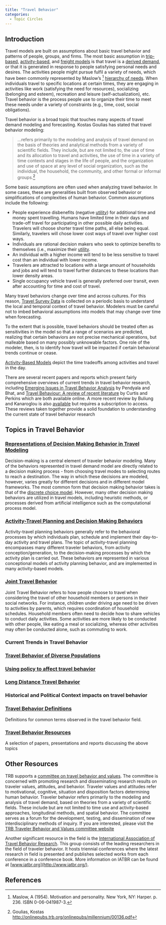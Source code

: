 ```yaml
---
title: "Travel Behavior"
categories:
  - Topic Circles
---
```


<PagesInCategory category="Travel Behavior" />

## Introduction

Travel models are built on assumptions about basic travel behavior and patterns of people, groups, and firms. The most basic assumption in [trip-based](https://tfresource.org/topics/Trip_based_models.html), [activity-based](https://tfresource.org/topics/Activity_based_models.html), and [freight models](https://tfresource.org/topics/Freight_modeling.html) is that travel is a [derived demand](http://en.wikipedia.org/wiki/Derived_demand), or that it is generated in response to people satisfying personal needs and desires. The activities people might pursue fulfil a variety of needs, which have been commonly represented by Maslow’s [^1] [hierarchy of needs](http://en.wikipedia.org/wiki/Hierarchy_of_needs). When individuals travel to specific locations at certain times, they are engaging in activities like work (satisfying the need for resources), socializing (belonging and esteem), recreation and leisure (self-actualization), etc. Travel behavior is the process people use to organize their time to meet these needs under a variety of constraints (e.g., time, cost, social obligations).

Travel behavior is a broad topic that touches many aspects of travel demand modeling and forecasting. Kostas Goulias has stated that travel behavior modeling:

> ...refers primarily to the modeling and analysis of travel demand on the basis of theories and
> analytical methods from a variety of scientific fields. They include, but are not limited to, the
> use of time and its allocation to travel and activities, the use of time in a variety of time
> contexts and stages in the life of people, and the organization and use of space at any level
> of social organization, such as the individual, the household, the community, and other
> formal or informal groups.[^2]

Some basic assumptions are often used when analyzing travel behavior. In some cases, these are generalities built from observed behavior or simplifications of complexities of human behavior. Common assumptions include the following:

-   People experience disbenefits (negative [utility](https://tfresource.org/topics/Utility.html)) for additional time and money spent travelling. Humans have limited time in their days and trade-off travel for participating in other possible daily activities. Travelers will choose shorter travel time paths, all else being equal. Similarly, travelers will chose lower cost ways of travel over higher cost ways.
-   Individuals are rational decision makers who seek to optimize benefits to themselves (i.e., maximize their [utility](https://tfresource.org/topics/Utility.html).
-   An individual with a higher income will tend to be less sensitive to travel cost than an individual with lower income.
-   Travelers are attracted to locations with a large amount of households and jobs and will tend to travel further distances to these locations than lower density areas.
-   Single occupancy vehicle travel is generally preferred over transit, even after accounting for time and cost of travel.

Many travel behaviors change over time and across cultures. For this reason, [Travel Survey Data](https://tfresource.org/topics/Travel_surveys.html) is collected on a periodic basis to understand the local and temporal context of travel behavior. Modelers must be careful not to imbed behavioral assumptions into models that may change over time when forecasting.

To the extent that is possible, travel behaviors should be treated often as sensitivities in the model so that a range of scenarios are predicted, realizing that certain behaviors are not precise mechanical operations, but malleable based on many possibly unknowable factors. One role of the modeler, then, is to identify how travel will be impacted if certain behavioral trends continue or cease.

[Activity-Based Models](https://tfresource.org/topics/Activity_based_models.html) depict the time tradeoffs among activities and travel in the day.

There are several recent papers and reports which present fairly comprehensive overviews of current trends in travel behavior research, including [Emerging Issues in Travel Behavior Analysis](http://onlinepubs.trb.org/onlinepubs/archive/conferences/nhts/Pendyala.pdf) by Pendyala and Bhat, and [Travel Behaviour: A review of recent literature](https://tfresource.org/topics/Travel_Behaviour_A_review_of_recent_literature.html) by Curtis and Perkins which are both available online. A more recent review by Buliung and Kanaroglou is also [ available](https://www.tandfonline.com/doi/abs/10.1080/01441640600858649) but requires a subscription to access. These reviews taken together provide a solid foundation to understanding the current state of travel behavior research

## Topics in Travel Behavior

### [Representations of Decision Making Behavior in Travel Modeling](https://tfresource.org/topics/Representations_of_Decision_Making_Behavior_in_Travel_Modeling.html)

Decision-making is a central element of traveler behavior modeling. Many of the behaviors represented in travel demand model are directly related to a decision making process - from choosing travel modes to selecting routes to reach a destination. The way in which these decisions are modeled, however, varies greatly for different decisions and in different model frameworks. The most common form that decision making behavior takes is that of the [ discrete choice model](Choice_models). However, many other decision making behaviors are utilized in travel models, including heuristic methods, or processes derived from artificial intelligence such as the computational process model.

### [Activity-Travel Planning and Decision Making Behaviors](https://tfresource.org/topics/Activity_Travel_Planning_and_Decision_Making_Behaviors.html)

Activity-travel planning behaviors generally refer to the behavioral processes by which individuals plan, schedule and implement their day-to-day activity and travel plans. The topic of activity-travel planning encompasses many different traveler behaviors, from activity conception/generation, to the decision-making processes by which the activity plan is carried out. These behaviors are represented in various conceptional models of activity planning behavior, and are implemented in many activity-based models.

### [Joint Travel Behavior](https://tfresource.org/topics/Joint_Travel_Behavior.html)

Joint Travel Behavior refers to how people choose to travel when considering the travel of other household members or persons in their social networks. For instance, children under driving age need to be driven to activities by parents, which requires coordination of household schedules. Household members often need to decide how to share vehicles to conduct daily activities. Some activities are more likely to be conducted with other people, like eating a meal or socializing, whereas other activities may often be conducted alone, such as commuting to work.

### Current Trends in Travel Behavior

### [Travel Behavior of Diverse Populations](Travel_Behavior_of_Diverse_Populations)

### [Using policy to affect travel behavior](Using_policy_to_affect_travel_behavior)

### [Long Distance Travel Behavior](https://tfresource.org/topics/Long_distance_Travel.html)

### Historical and Political Context impacts on travel behavior

### [Travel Behavior Definitions](https://tfresource.org/topics/Travel_Behavior_Definitions.html)

Definitions for common terms observed in the travel behavior field.

### [Travel Behavior Resources](https://tfresource.org/topics/Travel_Behavior_Resources.html)

A selection of papers, presentations and reports discussing the above topics


## Other Resources

TRB supports a [committee on travel behavior and values](http://trb-travelbehavior.org). The committee is concerned with promoting research and disseminating research results on traveler values, attitudes, and behavior. Traveler values and attitudes refer to motivational, cognitive, situation and disposition factors determining human behavior. Traveler behavior refers primarily to the modeling and analysis of travel demand, based on theories from a variety of scientific fields. These include but are not limited to time use and activity-based approaches, longitudinal methods, and spatial behavior. The committee serves as a forum for the development, testing, and dissemination of new interdisciplinary methods of inquiry. If you are interested, please visit the [TRB Traveler Behavior and Values committee website](http://www.trb.org/ADB10/ADB10.aspx)

Another significant resource in the field is the [International Association of Travel Behavior Research](http://www.iatbr.org). This group consists of the leading researchers in the field of traveler behavior. It hosts triennial conferences where the latest research in field is presented and publishes selected works from each conference in a conference book. More information on IATBR can be found at [www.iatbr.org](http://www.iatbr.org/).

## References

[^1]: Maslow, A (1954). Motivation and personality. New York, NY: Harper. p. 236. ISBN 0-06-041987-3.

[^2]: Goulias, Kostas <http://onlinepubs.trb.org/onlinepubs/millennium/00136.pdf>
